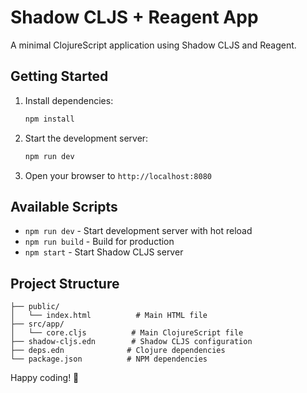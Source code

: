 # Shadow CLJS + Reagent App

A minimal ClojureScript application using Shadow CLJS and Reagent.

## Getting Started

1. Install dependencies:
   ```bash
   npm install
   ```

2. Start the development server:
   ```bash
   npm run dev
   ```

3. Open your browser to `http://localhost:8080`

## Available Scripts

- `npm run dev` - Start development server with hot reload
- `npm run build` - Build for production
- `npm start` - Start Shadow CLJS server

## Project Structure

```
├── public/
│   └── index.html          # Main HTML file
├── src/app/
│   └── core.cljs          # Main ClojureScript file
├── shadow-cljs.edn        # Shadow CLJS configuration
├── deps.edn              # Clojure dependencies
└── package.json          # NPM dependencies
```

Happy coding! 🚀
